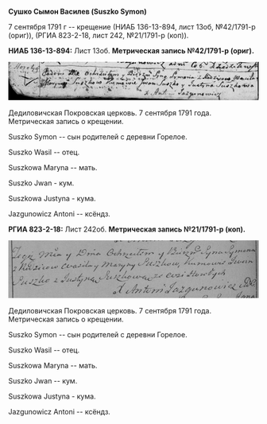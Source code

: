 **Сушко Сымон Василев (Suszko Symon)**

7 сентября 1791 г -- крещение (НИАБ 136-13-894, лист 13об, №42/1791-р
(ориг)), (РГИА 823-2-18, лист 242, №21/1791-р (коп)).

**НИАБ 136-13-894:** Лист 13об. **Метрическая запись №42/1791-р
(ориг).**

![](./media/e748a73fe718b5eb72ab8216bf167f4aa8cc7ee1.png)

Дедиловичская Покровская церковь. 7 сентября 1791 года. Метрическая
запись о крещении.

Suszko Symon -- сын родителей с деревни Горелое.

Suszko Wasil -- отец.

Suszkowa Maryna -- мать.

Suszko Jwan - кум.

Suszkowa Justyna - кума.

Jazgunowicz Antoni -- ксёндз.

**РГИА 823-2-18:** Лист 242об. **Метрическая запись №21/1791-р (коп).**

![](./media/880213ef4348a0d5dda2edf7c278507d65fbc7c6.png)

Дедиловичская Покровская церковь. 7 сентября 1791 года. Метрическая
запись о крещении.

Suszko Symon -- сын родителей с деревни Горелое.

Suszko Wasil -- отец.

Suszkowa Maryna -- мать.

Suszko Jwan -- кум.

Suszkowa Justyna - кума.

Jazgunowicz Antoni -- ксёндз.
